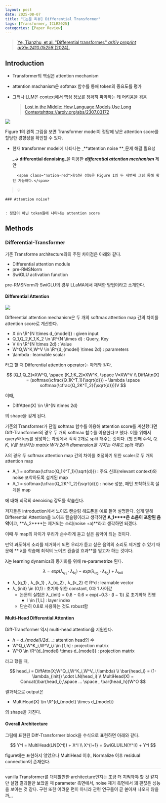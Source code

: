```yaml
---
layout: post
date: 2025-08-07
title: "[논문 리뷰] Differential Transformer"
tags: [Transformer, ICLR2025]
categories: [Paper Review]
---
```


> [Ye, Tianzhu, et al. "Differential transformer." ](https://arxiv.org/abs/2410.05258)[_arXiv preprint arXiv:2410.05258_](https://arxiv.org/abs/2410.05258)[ (2024).](https://arxiv.org/abs/2410.05258)



## Introduction

- Transformer의 핵심은 attention mechanism
- attention machanism은 softmax 함수를 통해 token의 중요도를 평가
- 그러나 LLM은 context에서 핵심 정보를 정확히 파악하는 데 어려움을 겪음

	> [Lost in the Middle: How Language Models Use Long Contextshttps://arxiv.org/abs/2307.03172](https://arxiv.org/abs/2307.03172)


![](https://prod-files-secure.s3.us-west-2.amazonaws.com/542b861c-36a8-4051-84e5-8804b6728dba/9083ea56-691a-4752-ae26-47f403431ac8/image.png?X-Amz-Algorithm=AWS4-HMAC-SHA256&X-Amz-Content-Sha256=UNSIGNED-PAYLOAD&X-Amz-Credential=ASIAZI2LB466SLPISXNC%2F20250914%2Fus-west-2%2Fs3%2Faws4_request&X-Amz-Date=20250914T004032Z&X-Amz-Expires=3600&X-Amz-Security-Token=IQoJb3JpZ2luX2VjENn%2F%2F%2F%2F%2F%2F%2F%2F%2F%2FwEaCXVzLXdlc3QtMiJGMEQCIB5HxynmvSfUMvxzK8ZojghGj3UyvUXczMl5%2BVEwK0m%2FAiBH0L3gw7iKDZuuOoWVGoo%2F39gSZQ8PJ2pNGJnJQztlpSr%2FAwhSEAAaDDYzNzQyMzE4MzgwNSIMgzenRGh7yeppSWrAKtwDIHWc3V72%2FWyfz%2BrI3J60eUP54P0dCp0%2BD7aszfGT5PRH3kk09nnRW%2FSqICyd4kMDDRE6tl27gV9RgGHQFjyYiU1cL3llQUM4mVhrQZkmI4%2F6pgrODb%2FHqFHR1bz%2BgC2xUPBf3h98bXf%2BI7YV%2BmE8z0zcRnsGdU1O2rROCW6vPCy36NMv%2BZTjBjZO7TFGXCL%2FU%2F9NVjYlkeBUIdpxx9c%2Ft9MMLKE5fhvME%2BtpqAad644pwS8BIX4Ro39ZjR9lYlWZmzwky4PfA4%2FSGwM7bASk2NuhPHtFPQJFZpmxKsGppc52w0x8m8Iapr%2FOp29OtwoM3cy9RvEAksa0%2B8xfsS2gRXmTVucDE3rg%2FgSCnC6gmFV1GJp%2BuabXuIRjbnajibRwg19y5uRN8MAIgJIiLsC%2FfnS43L7HRW2MW80UeOQ9VpysQ3PTyO3YU2oudBx1ie8SPiTeG60hwKp%2FKq0bTbojHG4IDVRCiiAU4aqhgch8uqy%2FfojLMO9e8UZU4MGURUtv3pgAqcrMufMlhvq5m%2F9Ugm%2BdyNBG99wWKHs6LIpP%2B%2B5COmFCH%2B1iEmC%2F%2BXkqiGmZrFcKeFyS4O%2FQXhNFqGkTH8iKDyV5oGkPMZohkZ4%2FHp1ZnfpYqcDqnJticMowvJqYxgY6pgEAIcgVmdS2JTNQ%2Bad%2BBSOO8rClHXZFpaICnYM%2FGCjKGbCk3NmFNoBlBZAYP77i2vVjZYfZNkQxt98qse0FTfJCKtD95Cm5QZvFaH%2FHFYzTDUXON%2F%2FbuQz1CkcV%2B%2Fz%2Fxlh3G7yu4ONWElCc%2BB3EO57kzvMal44YOMY1WpgVtYYJ7JZf4C749RyWDCWWDMvpCM1EjMKH9MGNHIJ3b0upe%2FnATboBkmHB&X-Amz-Signature=e9932742af2a1510488192daef3913060fd3f4fe82f0446a561204241129d436&X-Amz-SignedHeaders=host&x-amz-checksum-mode=ENABLED&x-id=GetObject)


Figure 1의 왼쪽 그림을 보면 Transformer model이 정답에 낮은 attention score를 할당한 경향성을 확인할 수 있다.

- 현재 transformer model에 나타나는 _**attention noise **_문제 해결 필요성

	_**→ differential denoising**_을 이용한 _**differential attention mechanism**_ 제안


		<span class="notion-red">향상된 성능은 Figure 1의 두 세번째 그림 통해 확인 가능하다.</span>


> 💡 


	### Attention noise?


	: 정답이 아닌 token들에 나타나는 attention score



## Methods



### Differential-Transformer


기존 Transforme architecture와의 주된 차이점은 아래와 같다.

- Differential attention module
- pre-RMSNorm
- SwiGLU activation function

pre-RMSNorm과 SwiGLU의 경우 LLaMA에서 채택한 방법이라고 소개한다.



#### Differential Attention


![](https://prod-files-secure.s3.us-west-2.amazonaws.com/542b861c-36a8-4051-84e5-8804b6728dba/116d70b2-1963-4810-9167-f4c7d8a06e8f/image.png?X-Amz-Algorithm=AWS4-HMAC-SHA256&X-Amz-Content-Sha256=UNSIGNED-PAYLOAD&X-Amz-Credential=ASIAZI2LB466SLPISXNC%2F20250914%2Fus-west-2%2Fs3%2Faws4_request&X-Amz-Date=20250914T004032Z&X-Amz-Expires=3600&X-Amz-Security-Token=IQoJb3JpZ2luX2VjENn%2F%2F%2F%2F%2F%2F%2F%2F%2F%2FwEaCXVzLXdlc3QtMiJGMEQCIB5HxynmvSfUMvxzK8ZojghGj3UyvUXczMl5%2BVEwK0m%2FAiBH0L3gw7iKDZuuOoWVGoo%2F39gSZQ8PJ2pNGJnJQztlpSr%2FAwhSEAAaDDYzNzQyMzE4MzgwNSIMgzenRGh7yeppSWrAKtwDIHWc3V72%2FWyfz%2BrI3J60eUP54P0dCp0%2BD7aszfGT5PRH3kk09nnRW%2FSqICyd4kMDDRE6tl27gV9RgGHQFjyYiU1cL3llQUM4mVhrQZkmI4%2F6pgrODb%2FHqFHR1bz%2BgC2xUPBf3h98bXf%2BI7YV%2BmE8z0zcRnsGdU1O2rROCW6vPCy36NMv%2BZTjBjZO7TFGXCL%2FU%2F9NVjYlkeBUIdpxx9c%2Ft9MMLKE5fhvME%2BtpqAad644pwS8BIX4Ro39ZjR9lYlWZmzwky4PfA4%2FSGwM7bASk2NuhPHtFPQJFZpmxKsGppc52w0x8m8Iapr%2FOp29OtwoM3cy9RvEAksa0%2B8xfsS2gRXmTVucDE3rg%2FgSCnC6gmFV1GJp%2BuabXuIRjbnajibRwg19y5uRN8MAIgJIiLsC%2FfnS43L7HRW2MW80UeOQ9VpysQ3PTyO3YU2oudBx1ie8SPiTeG60hwKp%2FKq0bTbojHG4IDVRCiiAU4aqhgch8uqy%2FfojLMO9e8UZU4MGURUtv3pgAqcrMufMlhvq5m%2F9Ugm%2BdyNBG99wWKHs6LIpP%2B%2B5COmFCH%2B1iEmC%2F%2BXkqiGmZrFcKeFyS4O%2FQXhNFqGkTH8iKDyV5oGkPMZohkZ4%2FHp1ZnfpYqcDqnJticMowvJqYxgY6pgEAIcgVmdS2JTNQ%2Bad%2BBSOO8rClHXZFpaICnYM%2FGCjKGbCk3NmFNoBlBZAYP77i2vVjZYfZNkQxt98qse0FTfJCKtD95Cm5QZvFaH%2FHFYzTDUXON%2F%2FbuQz1CkcV%2B%2Fz%2Fxlh3G7yu4ONWElCc%2BB3EO57kzvMal44YOMY1WpgVtYYJ7JZf4C749RyWDCWWDMvpCM1EjMKH9MGNHIJ3b0upe%2FnATboBkmHB&X-Amz-Signature=46e13586c8816e9a929059a7e42a5839bcdddb0186af9730a3071f64245e7766&X-Amz-SignedHeaders=host&x-amz-checksum-mode=ENABLED&x-id=GetObject)


Differential attention mechanism은 두 개의 softmax attention map 간의 차이를 attention score로 계산한다.

- X \in \R^{N \times d\_{model}} : given input
- Q\_1,Q\_2,K\_1,K\_2 \in \R^{N \times d} : Query, Key
- V \in \R^{N \times 2d} : Value
- W^Q,W^K,W^V \in \R^{d\_{model} \times 2d} : parameters
- \lambda : learnable scalar

라고 할 때 Differential attention operator는 아래와 같다.


$$
[Q_1;Q_2]=XW^Q, \space [K_1;K_2]=XW^K, \space V=XW^V \\
DiffAttn(X) = (softmax(\cfrac{Q_1K^T_1}{\sqrt{d}}) - \lambda \space softmax(\cfrac{Q_2K^T_2}{\sqrt{d}}))V
$$


이때,

- DiffAtten(X) \in \R^{N \times 2d}

의 shape을 갖게 된다.


기존의 Transformer가 단일 softmax 함수를 이용해 attention score를 계산했다면 Diff-Transformer의 경우 두 개의 softmax 함수를 이용한다고 했다. 이를 위해서 query와 key를 생성하는 과정에서 각각 2개로 split 해주는 것이다. <span class="notion-red">(첫 번째 수식, </span><span class="notion-red">_Q, K, V를 생성하는 matrix W가 2d의 dismension을 가지는 이유도 split 때문_</span><span class="notion-red">)</span>


 λ의 경우 두 softmax attention map 간의 차이를 조정하기 위한 scaler로 두 개의 attention map

- A\_1 = softmax(\cfrac{Q\_1K^T\_1}{\sqrt{d}}) : 주요 신호(relevant context)와 noise 포착하도록 설계된 map
- A\_1 = softmax(\cfrac{Q\_2K^T\_2}{\sqrt{d}}) : noise 성분, 패턴 포착하도록 설계된 map 

에 대해 최적의 denoising 강도를 학습한다.


저자들은 introduction에서 노이즈 캔슬링 헤드폰을 예로 들어 설명한다. 쉽게 말해 Differential Attention을 노이즈 캔슬링이라고 생각하면 **A\_1****은 소음이 포함된 음악**이고, **A\_2****는 제거되는 소리(noise +a)**라고 생각하면 되겠다. 


이때 두 map의 차이가 우리가 순수하게 듣고 싶은 음악이 되는 것이다. 


만약 과도하게 소리를 제거하게 되면 우리가 듣고 싶은 음악의 소리도 제거할 수 있기 때문에 ** λ를 학습해 최적의 노이즈 캔슬링 효과**를 얻고자 하는 것이다.


λ는 learning dynamics와 동기화를 위해 re-parametrize 된다.


$$
\lambda = exp(\lambda_{q_1} \cdot \lambda_{k_1}) - exp(\lambda_{q_2} \cdot \lambda_{k_2}) + \lambda_{init}
$$

- λ\_{q\_1} , λ\_{k\_1} , λ\_{q\_2} , λ\_{k\_2} ∈ R^d : learnable vector
- λ\_{init} \in (0,1) : 초기화 위한 constant, 0과 1 사이값
	- 논문의 실험은 λ\_{init} = 0.8 − 0.6 × exp(−0.3 · (l − 1)) 로 초기화해 진행
		- l \in [1,L] : layer index
	- 단순히 0.8로 사용하는 것도 robust함


#### **Multi-Head Differential Attention**


Diff-Transformer 역시 multi-head attention을 지원한다.

- _h = d\_{model}/2d__ _: attention head의 수
- W^Q\_i,W^K\_i,W^V\_i,i \in [1,h] : projection matrix
- W^O \in \R^{d\_{model} \times d\_{model}} : projection matrix

라고 했을 때,


$$
head_i = DiffAttn(X;W^Q_i,W^K_i,W^V_i,\lambda) \\
\bar{head_i} = (1-\lambda_{init}) \cdot LN(head_i) \\
MultiHead(X) = Concat(\bar{head_i},\space ... \space , \bar{head_h})W^O
$$


결과적으로 output은

- MultiHead(X) \in \R^{d\_{model} \times d\_{model}}

의 shape을 가진다.



#### Overall Architecture


그림에 표현된 Diff-Transformer block을 수식으로 표현하면 아래와 같다.


$$
Y^l = MultiHead(LN(X^l)) + X^l \\
X^{l+1} = SwiGLU(LN(Y^l)) + Y^l
$$


figure에는 표현하지 않았으나 MultiHead 이후, Normalize 이후 residual connection이 존재한다.


---


vanilla Transformer를 대체할만한 architecture인지는 조금 더 지켜봐야 할 것 같지만 실험 결과들만 보았을 때 parameter 측면에서, noise 제거 측면에서 꽤 괜찮은 성능을 보이는 것 같다. 구현 또한 어려운 편이 아니라 관련 연구들이 곧 쏟아져 나오지 않을까,,,

